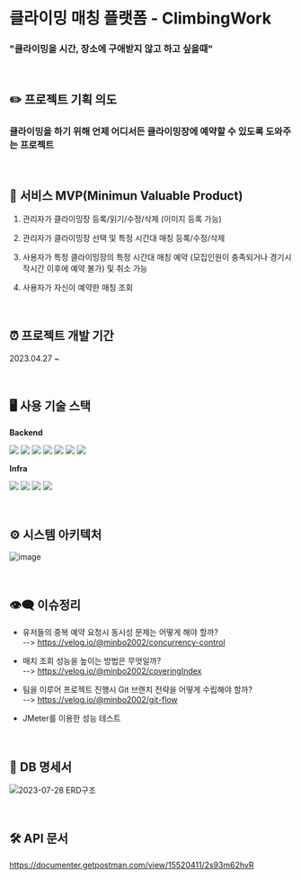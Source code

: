 # 클라이밍 매칭 플랫폼 - ClimbingWork

### "클라이밍을 시간, 장소에 구애받지 않고 하고 싶을때"

<br>

##  ✏️ 프로젝트 기획 의도
### 클라이밍을 하기 위해 언제 어디서든 클라이밍장에 예약할 수 있도록 도와주는 프로젝트

<br>

## 📌 서비스 MVP(Minimun Valuable Product)
1. 관리자가 클라이밍장 등록/읽기/수정/삭제 (이미지 등록 가능)

2. 관리자가 클라이밍장 선택 및 특정 시간대 매칭 등록/수정/삭제

3. 사용자가 특정 클라이밍장의 특정 시간대 매칭 예약 (모집인원이 충족되거나 경기시작시간 이후에 예약 불가) 및 취소 가능

4. 사용자가 자신이 예약한 매칭 조회

<br>

## ⏰ 프로젝트 개발 기간
2023.04.27 ~ 

<br>

## 🖥 사용 기술 스택

**Backend**

<p>
  <img src="https://img.shields.io/badge/Java-007396?style=flat-square&logo=Java&logoColor=white"/>
  <img src="https://img.shields.io/badge/Spring Boot -6DB33F?style=flat-square&logo=Spring Boot&logoColor=white"/>
  <img src="https://img.shields.io/badge/SpringSecurity-6DB33F?style=flat-square&logo=SpringSecurity&logoColor=white"/>
  <img src="https://img.shields.io/badge/JWT-137CBD?style=flat-square&logo=JSON%20Web%20Tokens&logoColor=white"/>
  <img src="https://img.shields.io/badge/Spring Data JPA-460856?style=flat-square&logo=&logoColor=white"/>
  <img src="https://img.shields.io/badge/Query DSL-0769AD?style=flat-square&logo=&logoColor=white"/>
  <img src="https://img.shields.io/badge/MySQL-4479A1?style=flat-square&logo=MySQL&logoColor=white"/>
</p>

**Infra**

<p>
  <img src="https://img.shields.io/badge/Amazon EC2-3C5280?style=flat-square&logo=amazonec2&logoColor=white"/>
  <img src="https://img.shields.io/badge/Amazon S3-569A31?style=flat-square&logo=amazons3&logoColor=white"/>
  <img src="https://img.shields.io/badge/Amazon RDS-232F3E?style=flat-square&logo=amazonrds&logoColor=white"/>
  <img src="https://img.shields.io/badge/Github Actions-4285F4?style=flat-square&logo=Github Actions&logoColor=white"/>
</p>

<br>

## ⚙️ 시스템 아키텍처
![image](https://github.com/minbo2002/ClimbingWork/assets/68101836/e901c2ef-26cd-47ca-aa2a-ef4195fca605)

<br>

## 👁‍🗨 이슈정리
- 유저들의 중복 예약 요청시 동시성 문제는 어떻게 해야 할까? <br/>
  --> https://velog.io/@minbo2002/concurrency-control
  
- 매치 조회 성능을 높이는 방법은 무엇일까? <br/>
  --> https://velog.io/@minbo2002/coveringIndex
  
- 팀을 이루어 프로젝트 진행시 Git 브랜치 전략을 어떻게 수립해야 할까? <br/>
  --> https://velog.io/@minbo2002/git-flow
  
- JMeter를 이용한 성능 테스트

<br>

## 💾 DB 명세서
![2023-07-28 ERD구조](https://github.com/minbo2002/ClimbingWork/assets/68101836/1ec1b0ca-9fe5-4979-a6d0-0772854cc35a)

<br>

## 🛠 API 문서
https://documenter.getpostman.com/view/15520411/2s93m62hvR

